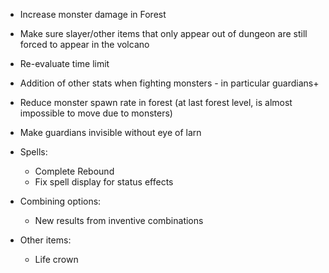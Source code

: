 - Increase monster damage in Forest
- Make sure slayer/other items that only appear out of dungeon are still forced to appear in the volcano
- Re-evaluate time limit
- Addition of other stats when fighting monsters - in particular guardians+
- Reduce monster spawn rate in forest (at last forest level, is almost impossible to move due to monsters)
- Make guardians invisible without eye of larn

- Spells:
   - Complete Rebound
   - Fix spell display for status effects

- Combining options:
   - New results from inventive combinations

- Other items:
   - Life crown
